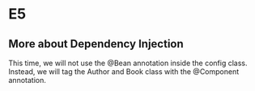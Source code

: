 # E5

## More about Dependency Injection

This time, we will not use the @Bean annotation inside the config class. Instead, we will tag the Author and Book class with
the @Component annotation.

